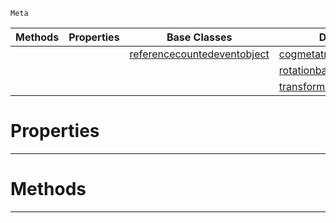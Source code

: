  `Meta`

|Methods|Properties|Base Classes|Derived Classes|
|---|---|---|---|
| | |[referencecountedeventobject](https://github.com/ZilchEngine/ZilchDocs/blob/master/code_reference/class_reference/referencecountedeventobject.markdown)|[cogmetatransform](https://github.com/ZilchEngine/ZilchDocs/blob/master/code_reference/class_reference/cogmetatransform.markdown)|
| | | |[rotationbasisgizmometatransform](https://github.com/ZilchEngine/ZilchDocs/blob/master/code_reference/class_reference/rotationbasisgizmometatransform.markdown)|
| | | |[transformmetatransform](https://github.com/ZilchEngine/ZilchDocs/blob/master/code_reference/class_reference/transformmetatransform.markdown)|


 #  Properties


---  
 #  Methods


---  
 

 